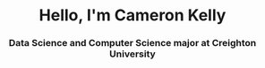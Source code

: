 <h1 align="center">Hello, I'm Cameron Kelly</h1>
<h3 align="center">Data Science and Computer Science major at Creighton University</h3>
